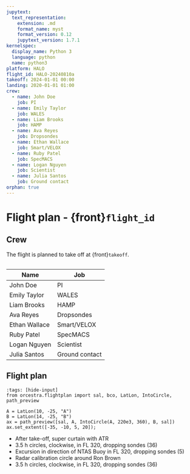 ```yaml
---
jupytext:
  text_representation:
    extension: .md
    format_name: myst
    format_version: 0.12
    jupytext_version: 1.7.1
kernelspec:
  display_name: Python 3
  language: python
  name: python3
platform: HALO
flight_id: HALO-20240810a
takeoff: 2024-01-01 00:00
landing: 2020-01-01 01:00
crew:
  - name: John Doe
    job: PI
  - name: Emily Taylor
    job: WALES
  - name: Liam Brooks
    job: HAMP
  - name: Ava Reyes
    job: Dropsondes
  - name: Ethan Wallace
    job: Smart/VELOX
  - name: Ruby Patel
    job: SpecMACS
  - name: Logan Nguyen
    job: Scientist
  - name: Julia Santos
    job: Ground contact
orphan: true
---
```


# Flight plan - {front}`flight_id`

## Crew



The flight is planned to take off at {front}`takeoff`.

```{crew}
```

Name | Job
--- | ---
John Doe | PI
Emily Taylor | WALES
Liam Brooks | HAMP
Ava Reyes | Dropsondes
Ethan Wallace | Smart/VELOX
Ruby Patel | SpecMACS
Logan Nguyen | Scientist
Julia Santos | Ground contact

## Flight plan

```{code-cell} python3
:tags: [hide-input]
from orcestra.flightplan import sal, bco, LatLon, IntoCircle, path_preview

A = LatLon(10, -25, "A")
B = LatLon(14, -25, "B")
ax = path_preview([sal, A, IntoCircle(A, 220e3, 360), B, sal])
ax.set_extent([-35, -10, 5, 20]);
```

* After take-off, super curtain with ATR
* 3.5 h circles, clockwise, in FL 320, dropping sondes (36)
* Excursion in direction of NTAS Buoy in FL 320, dropping sondes (5)
* Radar calibration circle around Ron Brown
* 3.5 h circles, clockwise,  in FL 320, dropping sondes (36)
